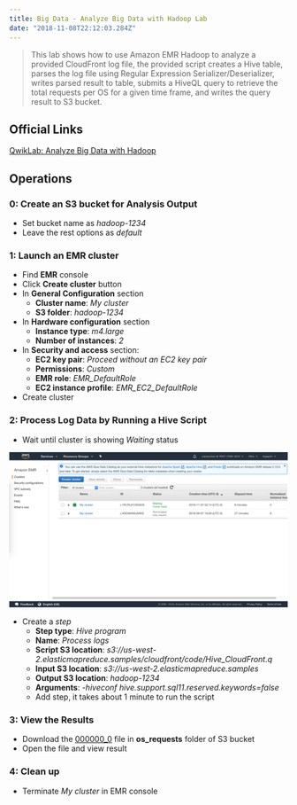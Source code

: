 ```yaml
---
title: Big Data - Analyze Big Data with Hadoop Lab
date: "2018-11-08T22:12:03.284Z"
---
```


> This lab shows how to use Amazon EMR Hadoop to analyze a provided CloudFront log file,
the provided script creates a Hive table, parses the log file using Regular Expression
Serializer/Deserializer, writes parsed result to table, submits a HiveQL query to retrieve
the total requests per OS for a given time frame, and writes the query result to S3 bucket.

## Official Links

[QwikLab: Analyze Big Data with Hadoop](https://awseducate.qwiklabs.com/focuses/19?parent=catalog)

## Operations

### 0: Create an S3 bucket for Analysis Output

- Set bucket name as _hadoop-1234_
- Leave the rest options as _default_

### 1: Launch an EMR cluster

- Find __EMR__ console
- Click __Create cluster__ button
- In __General Configuration__ section
    - __Cluster name__: _My cluster_
    - __S3 folder__: _hadoop-1234_
- In __Hardware configuration__ section
    - __Instance type__: _m4.large_
    - __Number of instances__: _2_
- In __Security and access__ section:
    - __EC2 key pair__: _Proceed without an EC2 key pair_
    - __Permissions__: _Custom_
    - __EMR role__: *EMR_DefaultRole*
    - __EC2 instance profile__: *EMR_EC2_DefaultRole*
- Create cluster

### 2: Process Log Data by Running a Hive Script

- Wait until cluster is showing _Waiting_ status

![waiting status](waiting_status.png)

- Create a _step_
    - __Step type__: _Hive program_
    - __Name__: _Process logs_
    - __Script S3 location__: *s3://us-west-2.elasticmapreduce.samples/cloudfront/code/Hive_CloudFront.q*
    - __Input S3 location__: *s3://us-west-2.elasticmapreduce.samples*
    - __Output S3 location__: _hadoop-1234_
    - __Arguments__: _-hiveconf hive.support.sql11.reserved.keywords=false_
    - Add step, it takes about 1 minute to run the script

### 3: View the Results

- Download the [000000_0](000000_0) file in __os_requests__ folder of S3 bucket
- Open the file and view result

### 4: Clean up

- Terminate _My cluster_ in EMR console